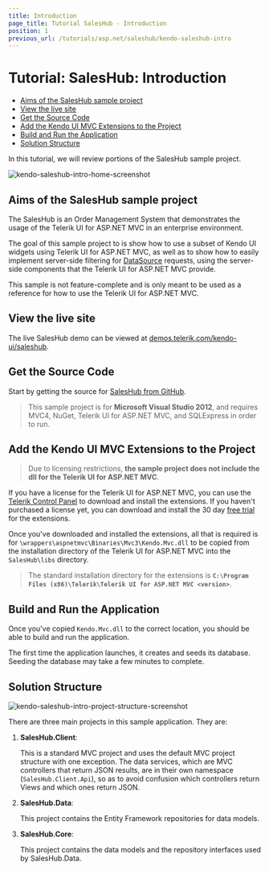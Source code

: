 ```yaml
---
title: Introduction
page_title: Tutorial SalesHub - Introduction
position: 1
previous_url: /tutorials/asp.net/saleshub/kendo-saleshub-intro
---
```


# Tutorial: SalesHub: Introduction

  - [Aims of the SalesHub sample project](#aims-of-the-saleshub-sample-project)
  - [View the live site](#view-the-live-site)
  - [Get the Source Code](#get-the-source-code)
  - [Add the Kendo UI MVC Extensions to the Project](#add-the-kendo-ui-mvc-extensions-to-the-project)
  - [Build and Run the Application](#build-and-run-the-application)
  - [Solution Structure](#solution-structure)

In this tutorial, we will review portions of the SalesHub sample project.

![kendo-saleshub-intro-home-screenshot](/tutorials/asp.net/saleshub/images/kendo-saleshub-intro-home-screenshot.png)

## Aims of the SalesHub sample project

The SalesHub is an Order Management System that demonstrates the usage of the Telerik UI for ASP.NET MVC in
an enterprise environment.

The goal of this sample project to is show how to use a subset of Kendo UI widgets using Telerik UI for ASP.NET MVC, as well as
to show how to easily implement server-side filtering for [DataSource](/api/framework/datasource) requests, using the
server-side components that the Telerik UI for ASP.NET MVC provide.

This sample is not feature-complete and is only meant to be used as a reference for how to use the Telerik UI for ASP.NET MVC.

## View the live site

The live SalesHub demo can be viewed at [demos.telerik.com/kendo-ui/saleshub](http://demos.telerik.com/kendo-ui/saleshub).

## Get the Source Code

Start by getting the source for [SalesHub from GitHub](https://github.com/telerik/kendo-saleshub-demo).
> This sample project is for **Microsoft Visual Studio 2012**, and requires MVC4, NuGet, Telerik UI for ASP.NET MVC, and SQLExpress in order to run.

## Add the Kendo UI MVC Extensions to the Project

> Due to licensing restrictions, **the sample project does not include the dll for the Telerik UI for ASP.NET MVC**.

If you have a license for the Telerik UI for ASP.NET MVC, you can use the [Telerik Control Panel](http://www.telerik.com/download-trial-file.aspx?pid=972)
to download and install the extensions. If you haven't purchased a license yet, you can download and install the 30 day [free trial](http://www.telerik.com/download/kendo-ui-complete)
for the extensions.

Once you've downloaded and installed the extensions, all that is required is for `\wrappers\aspnetmvc\Binaries\Mvc3\Kendo.Mvc.dll` to be copied from the installation
directory of the Telerik UI for ASP.NET MVC into the `SalesHub\libs` directory.

> The standard installation directory for the extensions is **`C:\Program Files (x86)\Telerik\Telerik UI for ASP.NET MVC <version>`**.

## Build and Run the Application

Once you've copied `Kendo.Mvc.dll` to the correct location, you should be able to build and run the application.

The first time the application launches, it creates and seeds its database. Seeding the database may take a few minutes to complete.

## Solution Structure

![kendo-saleshub-intro-project-structure-screenshot](/tutorials/asp.net/saleshub/images/kendo-saleshub-intro-project-structure-screenshot.png)

There are three main projects in this sample application. They are:

1. **SalesHub.Client**:

    This is a standard MVC project and uses the default MVC project structure with one exception. The data services, which
    are MVC controllers that return JSON results, are in their own namespace (`SalesHub.Client.Api`), so as to avoid confusion
    which controllers return Views and which ones return JSON.

2. **SalesHub.Data**:

    This project contains the Entity Framework repositories for data models.

3. **SalesHub.Core**:

    This project contains the data models and the repository interfaces used by SalesHub.Data.
